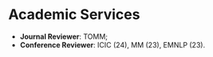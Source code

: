 # Academic Services

- **Journal Reviewer**: TOMM;
- **Conference Reviewer**: ICIC (24), MM (23), EMNLP (23).
